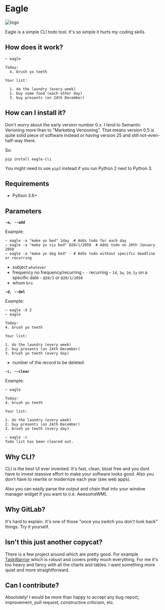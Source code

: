 # Eagle
![logo](https://gitlab.com/n1_/eagle/raw/master/logo.png)

Eagle is a simple CLI todo tool. It's so simple it hurts my coding skills.

## How does it work?
```
~ eagle

Today:
  4. brush yo teeth

Your list:

  1. do the laundry (every week)
  2. buy some food (each other day)
  3. buy presents (on 24th December)
```

## How can I install it?
Don't worry about the early version number 0.x. I tend to Semantic Verioning more
than to "Marketing Versioning". That means version 0.5 is quite solid piece of
software instead or having version 25 and still not-even-half-way there.

So:

```
pip install eagle-cli
```

You might need to use `pip3` instead if you run Python 2 next to Python 3.

## Requirements
* Python 3.6+

## Parameters
**`-a, --add`**

Example:

```shell
~ eagle -a "make yo bed" 1day  # Adds todo for each day
~ eagle -a "make yo sis bed" @20/1/2050  # Adds todo on 20th January 2050
~ eagle -a "make yo dog bed" - # Adds todo without specific deadline or recurring
```

- subject `whatever`
- frequency
    no frequency/recurring - `-`
    recurring - `1d`, `1w`, `1m`, `1y`
    on a specific date - `@20/1` or `@20/1/2050`
- whom `bro`

**`-d, --del`**

Example:

```
~ eagle -d 2
~ eagle

Today:
4. brush yo teeth

Your list:

1. do the laundry (every week)
2. buy presents (on 24th December)
3. brush yo teeth (every day)
```

- number of the record to be deleted

**`-c, --clear`**

Example:

```
~ eagle

Today:
4. brush yo teeth

Your list:

1. do the laundry (every week)
2. buy presents (on 24th December)
3. brush yo teeth (every day)

~ eagle -c
Todo list has been cleared out.
```

## Why CLI?
CLI is the best UI ever invented. It's fast, clean, bloat free and you dont have to
invest massive effort to make your software looks good. Also you don't have to rewrite
or modernize each year (see web apps).

Also you can easily parse the output and chain that into your window manager widget if you
want to (i.e. AwesomeWM).

## Why GitLab?
It's hard to explain. It's one of those "once you switch you don't look back" things.
Try it yourself.

## Isn't this just another copycat?
There is a few project around which are pretty good. For example [TaskWarrior](https://taskwarrior.org/)
which is robust and covers pretty much everything. For me it's too heavy and fancy with all
the charts and tables. I want something more quiet and more straightforward.

## Can I contribute?
Absolutely! I would be more than happy to accept any bug-report, improvement, pull request,
constructive criticism, etc.
